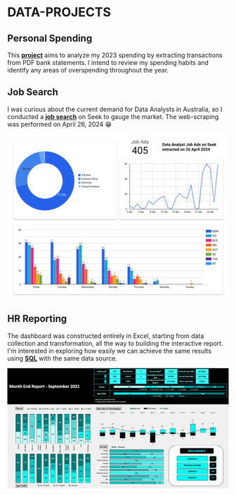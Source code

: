 # DATA-PROJECTS

## Personal Spending
This [**project**](/personal-spending/) aims to analyze my 2023 spending by extracting transactions from PDF bank statements. I intend to review my spending habits and identify any areas of overspending throughout the year.


## Job Search

I was curious about the current demand for Data Analysts in Australia, so I conducted a [**job search**](/job-search/) on Seek to gauge the market. The web-scraping was performed on April 26, 2024 :grin:

![image](/job-search/da_jobs.png)


## HR Reporting
The dashboard was constructed entirely in Excel, starting from data collection and transformation, all the way to building the interactive report. I'm interested in exploring how easily we can achieve the same results using [**SQL**](/hr-reporting/) with the same data source.

![interactive dashboard](/hr-reporting/hr-reporting.png)
